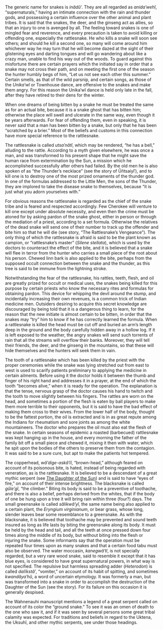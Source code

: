The generic name for snakes is _inădû′_. They are all regarded as _anida′wehĭ_, “supernaturals,” having an intimate connection with the rain and thunder gods, and possessing a certain influence over the other animal and plant tribes. It is said that the snakes, the deer, and the ginseng act as allies, so that an injury to one is avenged by all. The feeling toward snakes is one of mingled fear and reverence, and every precaution is taken to avoid killing or offending one, especially the rattlesnake. He who kills a snake will soon see others; and should he kill a second one, so many will come around him whichever way he may turn that he will become dazed at the sight of their glistening eyes and darting tongues and will go wandering about like a crazy man, unable to find his way out of the woods. To guard against this misfortune there are certain prayers which the initiated say in order that a snake may not cross their path, and on meeting the first one of the season the hunter humbly begs of him, “Let us not see each other this summer.” Certain smells, as that of the wild parsnip, and certain songs, as those of the _Unika′wĭ_ or Townhouse dance, are offensive to the snakes and make them angry. For this reason the Unika′wĭ dance is held only late in the fall, after they have retired to their dens for the winter.

When one dreams of being bitten by a snake he must be treated the same as for an actual bite, because it is a snake ghost that has bitten him; otherwise the place will swell and ulcerate in the same way, even though it be years afterwards. For fear of offending them, even in speaking, it is never said that a man has been bitten by a snake, but only that he has been “scratched by a brier.” Most of the beliefs and customs in this connection have more special reference to the rattlesnake.

The rattlesnake is called _utsa′nătĭ_, which may be rendered, “he has a bell,” alluding to the rattle. According to a myth given elsewhere, he was once a man, and was transformed to his present shape that he might save the human race from extermination by the Sun, a mission which he accomplished successfully after others had failed. By the old men he is also spoken of as “the Thunder’s necklace” (see the story of Ûñtsaiyĭ′), and to kill one is to destroy one of the most prized ornaments of the thunder god. In one of the formulas addressed to the Little Men, the sons of the Thunder, they are implored to take the disease snake to themselves, because “it is just what you adorn yourselves with.”

For obvious reasons the rattlesnake is regarded as the chief of the snake tribe and is feared and respected accordingly. Few Cherokee will venture to kill one except under absolute necessity, and even then the crime must be atoned for by asking pardon of the snake ghost, either in person or through the mediation of a priest, according to a set formula. Otherwise the relatives of the dead snake will send one of their number to track up the offender and bite him so that he will die (see story, “The Rattlesnake’s Vengeance”). The only thing of which the rattlesnake is afraid is said to be the plant known as campion, or “rattlesnake’s master” (_Silene stellata_), which is used by the doctors to counteract the effect of the bite, and it is believed that a snake will flee in terror from the hunter who carries a small piece of the root about his person. Chewed linn bark is also applied to the bite, perhaps from the supposed occult connection between the snake and the thunder, as this tree is said to be immune from the lightning stroke.

Notwithstanding the fear of the rattlesnake, his rattles, teeth, flesh, and oil are greatly prized for occult or medical uses, the snakes being killed for this purpose by certain priests who know the necessary rites and formulas for obtaining pardon. This device for whipping the devil around the stump, and incidentally increasing their own revenues, is a common trick of Indian medicine men. Outsiders desiring to acquire this secret knowledge are discouraged by being told that it is a dangerous thing to learn, for the reason that the new initiate is almost certain to be bitten, in order that the snakes may “try” him to know if he has correctly learned the formula. When a rattlesnake is killed the head must be cut off and buried an arm’s length deep in the ground and the body carefully hidden away in a hollow log. If it is left exposed to the weather, the angry snakes will send such torrents of rain that all the streams will overflow their banks. Moreover, they will tell their friends, the deer, and the ginseng in the mountains, so that these will hide themselves and the hunters will seek them in vain.

The tooth of a rattlesnake which has been killed by the priest with the proper ceremonies while the snake was lying stretched out from east to west is used to scarify patients preliminary to applying the medicine in certain ailments. Before using it the doctor holds it between the thumb and finger of his right hand and addresses it in a prayer, at the end of which the tooth “becomes alive,” when it is ready for the operation. The explanation is that the tense, nervous grasp of the doctor causes his hand to twitch and the tooth to move slightly between his fingers. The rattles are worn on the head, and sometimes a portion of the flesh is eaten by ball players to make them more terrible to their opponents, but it is said to have the bad effect of making them cross to their wives. From the lower half of the body, thought to be the fattest portion, the oil is extracted and is in as great repute among the Indians for rheumatism and sore joints as among the white mountaineers. The doctor who prepares the oil must also eat the flesh of the snake. In certain seasons of epidemic a roasted (barbecued) rattlesnake was kept hanging up in the house, and every morning the father of the family bit off a small piece and chewed it, mixing it then with water, which he spit upon the bodies of the others to preserve them from the contagion. It was said to be a sure cure, but apt to make the patients hot tempered.

The copperhead, _wâ′dige-askâ′lĭ_, “brown-head,” although feared on account of its poisonous bite, is hated, instead of being regarded with veneration, as is the rattlesnake. It is believed to be a descendant of a great mythic serpent (see [The Daughter of the Sun](</Cosmos/The Daughter of the Sun.html>)) and is said to have “eyes of fire,” on account of their intense brightness. The blacksnake is called _gûle′gĭ_, “the climber.” Biting its body is said to be a preventive of toothache, and there is also a belief, perhaps derived from the whites, that if the body of one be hung upon a tree it will bring rain within three (four?) days. The small greensnake is called _sălikwâ′yĭ_, the same name being also applied to a certain plant, the _Eryngium virginianum_, or bear grass, whose long, slender leaves bear some resemblance to a greensnake. As with the blacksnake, it is believed that toothache may be prevented and sound teeth insured as long as life lasts by biting the greensnake along its body. It must be held by the head and tail, and all the teeth at once pressed down four times along the middle of its body, but without biting into the flesh or injuring the snake. Some informants say that the operation must be repeated four times upon as many snakes and that a certain food tabu must also be observed. The water moccasin, _kanegwâ′tĭ_, is not specially regarded, but a very rare wood snake, said to resemble it except that it has blue eyes, is considered to have great supernatural powers, in what way is not specified. The repulsive but harmless spreading adder (_Heterodon_) is called _dalĭkstă′_, “vomiter,” on account of its habit of spitting, and sometimes _kwandăya′hû_, a word of uncertain etymology. It was formerly a man, but was transformed into a snake in order to accomplish the destruction of the Daughter of the Sun (see the story). For its failure on this occasion it is generally despised.

The Wahnenauhi manuscript mentions a legend of a great serpent called on account of its color the “ground snake.” To see it was an omen of death to the one who saw it, and if it was seen by several persons some great tribal calamity was expected. For traditions and beliefs in regard to the Uktena, the Uksuhĭ, and other mythic serpents, see under those headings.

